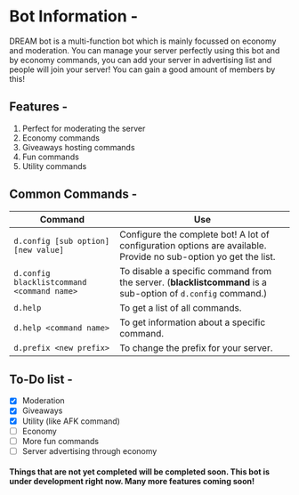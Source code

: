 # Bot Information -
DREAM bot is a multi-function bot which is mainly focussed on economy and moderation. You can manage your server perfectly using this bot and by economy commands, you can add your server in advertising list and people will join your server!
You can gain a good amount of members by this!

## Features -
1. Perfect for moderating the server
2. Economy commands
3. Giveaways hosting commands
4. Fun commands
5. Utility commands

## Common Commands -

| Command                                    | Use                                                                                                              |
|--------------------------------------------|------------------------------------------------------------------------------------------------------------------|
| `d.config [sub option] [new value]`        | Configure the complete bot! A lot of configuration options are available. Provide no sub-option yo get the list. |
| `d.config blacklistcommand <command name>` | To disable a specific command from the server. (**blacklistcommand** is a sub-option of `d.config` command.)     |
| `d.help`                                   | To get a list of all commands.                                                                                   |
| `d.help <command name>`                    | To get information about a specific command.                                                                     |
| `d.prefix <new prefix>`                    | To change the prefix for your server.                                                                            |

## To-Do list -
- [x] Moderation
- [x] Giveaways
- [x] Utility (like AFK command)
- [ ] Economy
- [ ] More fun commands
- [ ] Server advertising through economy

#### Things that are not yet completed will be completed soon. This bot is under development right now. Many more features coming soon!